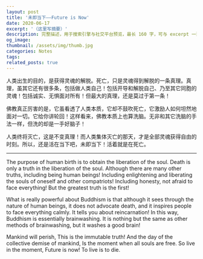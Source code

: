 ```yaml
---
layout: post
title: '未即当下——Future is Now'
date: 2020-06-17
excerpt: '（这里写摘要）'
description: 完整描述，用于搜索引擎与社交平台预览，最长 160 字，可与 excerpt 一致
og_image: 
thumbnail: /assets/img/thumb.jpg
categories: Notes
tags: 
related_posts: true
---
```


人类出生的目的，是获得灵魂的解脱。死亡，只是灵魂得到解脱的一条真理。真理，虽其它还有很多条，包括做人类自己！包括开导和解脱自己、乃至其它同胞的灵魂！包括诚实、无惧面对所有！但最大的真理，还是莫过于第一条！

佛教真正厉害的是，它虽看透了人类本质，它却不鼓吹死亡，它激励人如何坦然地面对一切。它给你讲轮回！这样看来，佛教本质上也算洗脑。无非和其它洗脑的手法一样，但洗的却是一手好脑子！

人类终将灭亡，这是不变真理！而人类集体灭亡的那天，才是全部灵魂获得自由的时刻。所以，还是活在当下吧，未即当下！活着就是在死亡。

---

The purpose of human birth is to obtain the liberation of the soul. Death is only a truth in the liberation of the soul. Although there are many other truths, including being human beings! Including enlightening and liberating the souls of oneself and other compatriots! Including honesty, not afraid to face everything! But the greatest truth is the first!

What is really powerful about Buddhism is that although it sees through the nature of human beings, it does not advocate death, and it inspires people to face everything calmly. It tells you about reincarnation! In this way, Buddhism is essentially brainwashing. It is nothing but the same as other methods of brainwashing, but it washes a good brain!

Mankind will perish, This is the immutable truth! And the day of the collective demise of mankind, Is the moment when all souls are free. So live in the moment, Future is now! To live is to die.